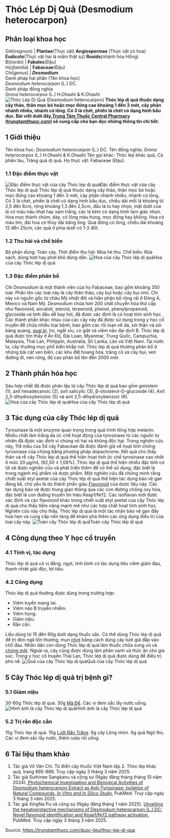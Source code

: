 # Thóc Lép Dị Quả (Desmodium heterocarpon)

Phân loại khoa học  
---  
Giới(_regnum_) |  **Plantae**(Thực vật) **Angiospermae** (Thực vật có hoa) **Eudicots**(Thực vật hai lá mầm thật sự) **Rosids**(nhánh hoa Hồng)  
Bộ(_ordo_) | **Fabales**(Đậu)  
Họ(_familia_) | **Fabaceae**(Đậu)  
Chi(_genus_) | **_Desmodium_**  
Danh pháp hai phần (Tên khoa học)  
_Desmodium heterocarpon_ (L.) DC.  
Danh pháp đồng nghĩa  
_Grona heterocarpos_ (L.) H.Ohashi & K.Ohashi  
![Thóc Lép Dị Quả \(Desmodium heterocarpon\)](https://trungtamthuoc.com/images/others/thoc-lep-di-qua-7524.jpg)
**Thóc lép dị quả thuộc dạng cây thảo, thân mọc bò hoặc mọc đứng cao khoảng 1 đến 3 mét, cây phân nhánh nhiều, nhánh có lông. Có 3 lá chét, phiến lá chét có dạng hình bầu dục. Bài viết dưới đây,[Trung Tâm Thuốc Central Pharmacy](https://trungtamthuoc.com/ "Trung Tâm Thuốc Central Pharmacy") ([trungtamthuoc.com](https://trungtamthuoc.com/ "trungtamthuoc.com")) sẽ cung cấp cho bạn đọc những thông tin chi tiết.**
##  1 Giới thiệu
Tên khoa học: _Desmodium heterocarpon_ (L.) DC.
Tên đồng nghĩa: _Grona heterocarpos_ (L.) H.Ohashi & K.Ohashi
Tên gọi khác: Thóc lép khác quả, Cà phấn tàu, Tràng quả dị quả.
Họ thực vật: Fabaceae (Đậu).
### 1.1 Đặc điểm thực vật
![Đặc điểm thực vật của cây Thóc lép dị quả](https://trungtamthuoc.com/images/item/thoc-lep-di-qua-0.jpg)Đặc điểm thực vật của cây Thóc lép dị quả
Thóc lép dị quả thuộc dạng cây thảo, thân mọc bò hoặc mọc đứng cao khoảng 1 đến 3 mét, cây phân nhánh nhiều, nhánh có lông.
Có 3 lá chét, phiến lá chét có dạng hình bầu dục, chiều dài mỗi lá khoảng từ 2,5 đến 6cm, rộng khoảng 1,3 đến 2,5cm, đầu lá tù hay nhọn, mặt dưới của lá có màu nâu nhạt hay xám trắng, các lá kèm có dạng hình tam giác nhọn.
Hoa mọc thành chùm, dày, có lông màu hung, mọc đứng hay không. Hoa có màu tím, đài hoa có thùy dài bằng ống.
Quả đứng có lông, chiều dài khoảng 12 đến 25cm, các quả ở phía dưới có 1-2 đốt.
### 1.2 Thu hái và chế biến
Bộ phận dùng: Toàn cây.
Thời điểm thu hái: Mùa hè thu.
Chế biến: Rửa sạch, dùng tươi hay phơi khô dùng dần.
![Hoa của cây Thóc lép dị quả](https://trungtamthuoc.com/images/item/thoc-lep-di-qua-1.jpg)Hoa của cây Thóc lép dị quả
### 1.3 Đặc điểm phân bố
Chi _Desmodium_ là một thành viên của họ Fabaceae, bao gồm khoảng 350 loài. Phần lớn các loài này là cây thân thảo, cây bụi hoặc cây bụi nhỏ. Chi này có nguồn gốc từ châu Mỹ nhiệt đới và hiện phân bố rộng rãi ở Đông Á, Mexico và Nam Mỹ. _Desmodium_ chứa hơn 200 chất chuyển hóa thứ cấp như flavonoid, ancaloit, steroid, terpenoid, phenol, phenylpropanoid, glycoside và tinh dầu dễ bay hơi, đã được xác định là có hoạt tính sinh học. Các thành phần khác nhau của các cây này đã được sử dụng trong y học cổ truyền để chữa nhiều loại bệnh, bao gồm các rối loạn về da, sỏi thận và sỏi bàng quang, [quai bị](https://trungtamthuoc.com/bai-viet/benh-quai-bi "quai bị"), ho, ngất xỉu, co giật và viêm não đại dịch B.
Thóc lép dị quả được tìm thấy ở Ấn Độ, Đài Loan, Myanmar, Trung Quốc, Campuchia, Malaysia, Thái Lan, Philippin, Australia, Sri Lanka, Lào và Việt Nam.
Tại nước ta, cây thường mọc phổ biến khắp nơi.
Thóc lép dị quả thường phân bố ở những bãi cát ven biển, các khu đất hoang hóa, trảng cỏ và cây bụi, ven đường đi, ven rừng, độ cao phân bố lên đến 2000 mét.
##  2 Thành phần hóa học
Sáu hợp chất đã được phân lập từ cây Thóc lép dị quả bao gồm genistein (1), axit hexadecanoic (2), axit salicylic (3), β-sitosterol-D-glucoside (4), Axit 2,3-dihydroxybenzoic (5) và axit 2,5-dihydroxybenzoic (6).
![Hoa của cây Thóc lép dị quả](https://trungtamthuoc.com/images/item/thoc-lep-di-qua-2.jpg)Hoa của cây Thóc lép dị quả
##  3 Tác dụng của cây Thóc lép dị quả
Tyrosinase là một enzyme quan trọng trong quá trình tổng hợp melanin. Nhiều chất làm trắng da ức chế hoạt động của tyrosinase từ các nguồn tự nhiên đã được xác định vì chúng vô hại và không độc hại. Trong nghiên cứu này, 114 mẫu của 54 cây Fabaceae đã được đánh giá về hoạt tính chống tyrosinase của chúng bằng phương pháp dopachrome. Kết quả cho thấy thân và rễ cây Thóc lép dị quả thể hiện hoạt tính ức chế tyrosinase cao nhất ở mức 20 µg/mL (92,50 ± 1,09%). Thóc lép dị quả thể hiện nhiều đặc tính có lợi sẽ được nghiên cứu và phát triển thêm để có thể sử dụng, đặc biệt là trong ngành mỹ phẩm và dược phẩm.
Một nghiên cứu đã chứng minh rằng chiết xuất etyl axetat của cây Thóc lép dị quả thể hiện tác dụng bảo vệ gan đáng kể, chủ yếu là do thành phần giàu [Flavonoid](https://trungtamthuoc.com/hoat-chat/flavonoid "Flavonoid") của dược liệu này. Các tác dụng bảo vệ được trung gian thông qua các con đường chống oxy hóa, đặc biệt là con đường truyền tín hiệu Keap1/Nrf2. Các isoflavan mới được xác định và các flavonoid khác trong chiết xuất etyl axetat của cây Thóc lép dị quả cho thấy tiềm năng mạnh mẽ như các hợp chất hoạt tính sinh học. Nghiên cứu này cho thấy, Thóc lép dị quả là một tác nhân bảo vệ gan đầy hứa hẹn và cung cấp nền tảng để khám phá thêm các ứng dụng điều trị của loại cây này.
![Toàn cây Thóc lép dị quả](https://trungtamthuoc.com/images/item/thoc-lep-di-qua-3.jpg)Toàn cây Thóc lép dị quả
##  4 Công dụng theo Y học cổ truyền
### 4.1 Tính vị, tác dụng
Thóc lép dị quả có vị đắng, ngọt, tính bình có tác dụng tiêu viêm giảm đau, thanh nhiệt giải độc, lợi tiểu.
### 4.2 Công dụng
Thóc lép dị quả thường được dùng trong trường hợp:
  * Viêm tuyến mang tai.
  * Viêm não B truyền nhiễm.
  * Viêm họng.
  * Giảm niệu.
  * Rắn cắn.


Liều dùng từ 15 đến 60g dưới dạng thuốc sắc. Có thể dùng Thóc lép dị quả để trị đòn ngã tổn thương, mụn [nhọt](https://trungtamthuoc.com/bai-viet/nhot "nhọt") bằng cách dùng cây tươi giã đắp vào chỗ đau.
Nhân dân còn dùng Thóc lép dị quả làm thuốc chữa sưng vú và [chóng mặt](https://trungtamthuoc.com/bai-viet/chong-mat "chóng mặt"). Ngoài ra, cây cũng được dùng làm phân xanh và thức ăn cho gia súc.
Trong y học cổ truyền Thái Lan, Thóc lép dị quả được dùng để điều trị phù nề.
![Quả của cây Thóc lép dị quả](https://trungtamthuoc.com/images/item/thoc-lep-di-qua-4.jpg)Quả của cây Thóc lép dị quả
##  5 Cây Thóc lép dị quả trị bệnh gì?
### 5.1 Giảm niệu
30-60g Thóc lép dị quả.
30g [Mã Đề](https://trungtamthuoc.com/duoc-lieu/ma-de "Mã Đề").
Các vị đem sắc lấy nước uống.
![Hình ảnh lá cây Thóc lép dị quả](https://trungtamthuoc.com/images/item/thoc-lep-di-qua-5.jpg)Hình ảnh lá cây Thóc lép dị quả
### 5.2 Trị rắn độc cắn
15g Thóc lép dị quả.
15g [Lưỡi Rắn Trắng](https://trungtamthuoc.com/duoc-lieu/bach-hoa-xa-thiet-thao "Lưỡi Rắn Trắng").
9g cây Lông nhím.
9g quả Ngô thù.
Các vị đem sắc lấy nước, thêm rượu rồi uống.
##  6 Tài liệu tham khảo
  1. Tác giả Võ Văn Chi. Từ điển cây thuốc Việt Nam tập 2. Thóc lép khác quả, trang 885-886. Truy cập ngày 3 tháng 3 năm 2025.
  2. Tác giả Suthinee Sangkanu và cộng sự (Ngày đăng tháng tháng 10 năm 2024).[ Phytochemical Investigation and Biological Activities of Desmodium heterocarpon Extract as Anti-Tyrosinase: Isolation of Natural Compounds, In Vitro and In Silico Study](https://pmc.ncbi.nlm.nih.gov/articles/PMC11595612/), PubMed. Truy cập ngày 3 tháng 3 năm 2025.
  3. Tác giả XingNa Pu và cộng sự (Ngày đăng tháng 1 năm 2025). [Unveiling the hepatoprotective mechanisms of Desmodium heterocarpon (L.) DC: Novel flavonoid identification and Keap1/Nrf2 pathway activation](https://pubmed.ncbi.nlm.nih.gov/39706064/), PubMed. Truy cập ngày 3 tháng 3 năm 2025.




Source: https://trungtamthuoc.com/duoc-lieu/thoc-lep-di-qua